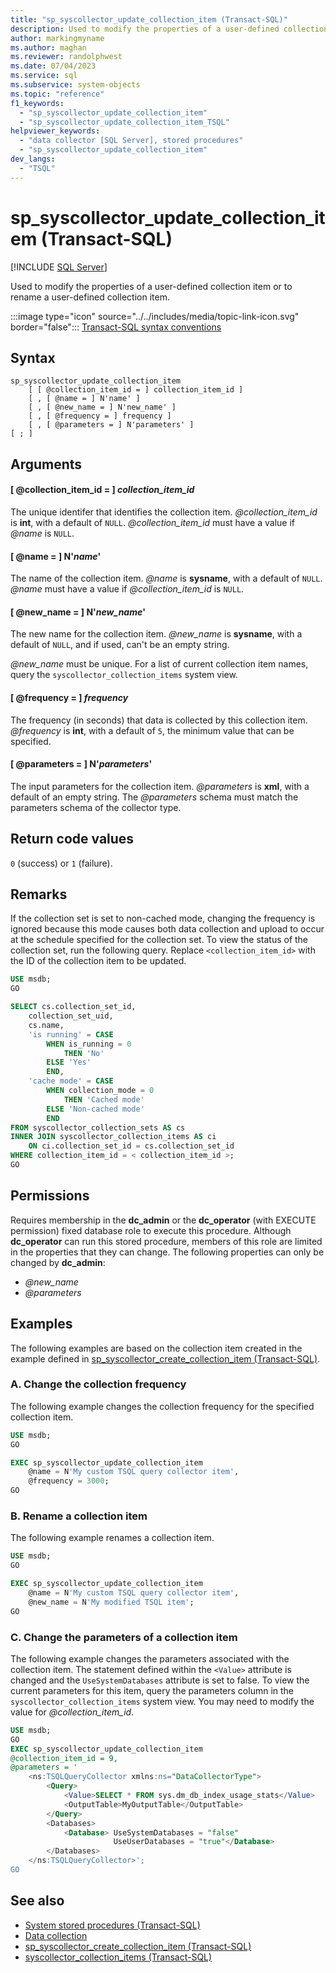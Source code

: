 ```yaml
---
title: "sp_syscollector_update_collection_item (Transact-SQL)"
description: Used to modify the properties of a user-defined collection item or to rename a user-defined collection item.
author: markingmyname
ms.author: maghan
ms.reviewer: randolphwest
ms.date: 07/04/2023
ms.service: sql
ms.subservice: system-objects
ms.topic: "reference"
f1_keywords:
  - "sp_syscollector_update_collection_item"
  - "sp_syscollector_update_collection_item_TSQL"
helpviewer_keywords:
  - "data collector [SQL Server], stored procedures"
  - "sp_syscollector_update_collection_item"
dev_langs:
  - "TSQL"
---
```

# sp_syscollector_update_collection_item (Transact-SQL)

[!INCLUDE [SQL Server](../../includes/applies-to-version/sqlserver.md)]

Used to modify the properties of a user-defined collection item or to rename a user-defined collection item.

:::image type="icon" source="../../includes/media/topic-link-icon.svg" border="false"::: [Transact-SQL syntax conventions](../../t-sql/language-elements/transact-sql-syntax-conventions-transact-sql.md)

## Syntax

```syntaxsql
sp_syscollector_update_collection_item
    [ [ @collection_item_id = ] collection_item_id ]
    [ , [ @name = ] N'name' ]
    [ , [ @new_name = ] N'new_name' ]
    [ , [ @frequency = ] frequency ]
    [ , [ @parameters = ] N'parameters' ]
[ ; ]
```

## Arguments

#### [ @collection_item_id = ] *collection_item_id*

The unique identifer that identifies the collection item. *@collection_item_id* is **int**, with a default of `NULL`. *@collection_item_id* must have a value if *@name* is `NULL`.

#### [ @name = ] N'*name*'

The name of the collection item. *@name* is **sysname**, with a default of `NULL`. *@name* must have a value if *@collection_item_id* is `NULL`.

#### [ @new_name = ] N'*new_name*'

The new name for the collection item. *@new_name* is **sysname**, with a default of `NULL`, and if used, can't be an empty string.

*@new_name* must be unique. For a list of current collection item names, query the `syscollector_collection_items` system view.

#### [ @frequency = ] *frequency*

The frequency (in seconds) that data is collected by this collection item. *@frequency* is **int**, with a default of `5`, the minimum value that can be specified.

#### [ @parameters = ] N'*parameters*'

The input parameters for the collection item. *@parameters* is **xml**, with a default of an empty string. The *@parameters* schema must match the parameters schema of the collector type.

## Return code values

`0` (success) or `1` (failure).

## Remarks

If the collection set is set to non-cached mode, changing the frequency is ignored because this mode causes both data collection and upload to occur at the schedule specified for the collection set. To view the status of the collection set, run the following query. Replace `<collection_item_id>` with the ID of the collection item to be updated.

```sql
USE msdb;
GO

SELECT cs.collection_set_id,
    collection_set_uid,
    cs.name,
    'is running' = CASE
        WHEN is_running = 0
            THEN 'No'
        ELSE 'Yes'
        END,
    'cache mode' = CASE
        WHEN collection_mode = 0
            THEN 'Cached mode'
        ELSE 'Non-cached mode'
        END
FROM syscollector_collection_sets AS cs
INNER JOIN syscollector_collection_items AS ci
    ON ci.collection_set_id = cs.collection_set_id
WHERE collection_item_id = < collection_item_id >;
GO
```

## Permissions

Requires membership in the **dc_admin** or the **dc_operator** (with EXECUTE permission) fixed database role to execute this procedure. Although **dc_operator** can run this stored procedure, members of this role are limited in the properties that they can change. The following properties can only be changed by **dc_admin**:

- *@new_name*
- *@parameters*

## Examples

The following examples are based on the collection item created in the example defined in [sp_syscollector_create_collection_item (Transact-SQL)](sp-syscollector-create-collection-item-transact-sql.md).

### A. Change the collection frequency

The following example changes the collection frequency for the specified collection item.

```sql
USE msdb;
GO

EXEC sp_syscollector_update_collection_item
    @name = N'My custom TSQL query collector item',
    @frequency = 3000;
GO
```

### B. Rename a collection item

The following example renames a collection item.

```sql
USE msdb;
GO

EXEC sp_syscollector_update_collection_item
    @name = N'My custom TSQL query collector item',
    @new_name = N'My modified TSQL item';
GO
```

### C. Change the parameters of a collection item

The following example changes the parameters associated with the collection item. The statement defined within the `<Value>` attribute is changed and the `UseSystemDatabases` attribute is set to false. To view the current parameters for this item, query the parameters column in the `syscollector_collection_items` system view. You may need to modify the value for *@collection_item_id*.

```sql
USE msdb;
GO
EXEC sp_syscollector_update_collection_item
@collection_item_id = 9,
@parameters = '
    <ns:TSQLQueryCollector xmlns:ns="DataCollectorType">
        <Query>
            <Value>SELECT * FROM sys.dm_db_index_usage_stats</Value>
            <OutputTable>MyOutputTable</OutputTable>
        </Query>
        <Databases>
            <Database> UseSystemDatabases = "false"
                       UseUserDatabases = "true"</Database>
        </Databases>
    </ns:TSQLQueryCollector>';
GO
```

## See also

- [System stored procedures (Transact-SQL)](system-stored-procedures-transact-sql.md)
- [Data collection](../data-collection/data-collection.md)
- [sp_syscollector_create_collection_item (Transact-SQL)](sp-syscollector-create-collection-item-transact-sql.md)
- [syscollector_collection_items (Transact-SQL)](../system-catalog-views/syscollector-collection-items-transact-sql.md)
